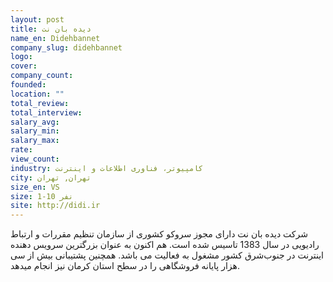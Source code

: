 ```yaml
---
layout: post
title: دیده بان نت
name_en: Didehbannet
company_slug: didehbannet
logo: 
cover: 
company_count:
founded:
location: ""
total_review: 
total_interview: 
salary_avg: 
salary_min: 
salary_max: 
rate: 
view_count: 
industry: کامپیوتر، فناوری اطلاعات و اینترنت
city: تهران, تهران
size_en: VS
size: 1-10 نفر
site: http://didi.ir
---
```


شرکت دیده بان نت دارای مجوز سروکو کشوری از سازمان تنظیم مقررات و ارتباط رادیویی در سال 1383 تاسیس شده است. هم اکنون به عنوان بزرگترین سرویس دهنده اینترنت در جنوب‌شرق کشور مشغول به فعالیت می باشد. همچنین پشتیبانی بیش از سی هزار پایانه فروشگاهی را در سطح استان کرمان نیز انجام میدهد.
